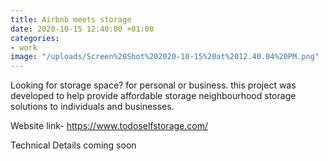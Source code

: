 ```yaml
---
title: Airbnb meets storage
date: 2020-10-15 12:40:00 +01:00
categories:
- work
image: "/uploads/Screen%20Shot%202020-10-15%20at%2012.40.04%20PM.png"
---
```


Looking for storage space? for personal or business. this project was developed to help provide affordable storage neighbourhood storage solutions to individuals and businesses.

 
Website link- https://www.todoselfstorage.com/

Technical Details coming soon